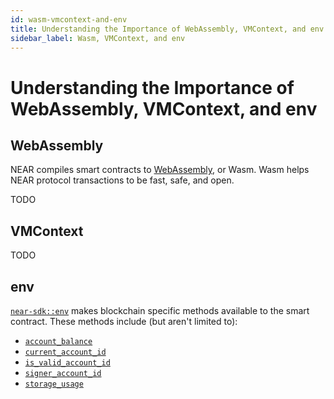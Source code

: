 ```yaml
---
id: wasm-vmcontext-and-env
title: Understanding the Importance of WebAssembly, VMContext, and env
sidebar_label: Wasm, VMContext, and env
---
```


# Understanding the Importance of WebAssembly, VMContext, and env
## WebAssembly
NEAR compiles smart contracts to [WebAssembly](https://webassembly.org/), or Wasm. Wasm helps NEAR protocol transactions to be fast, safe, and open.

TODO

## VMContext
TODO

## env
[`near-sdk::env`](https://docs.rs/near-sdk/latest/near_sdk/env/index.html) makes blockchain specific methods available to the smart contract. These methods include (but aren't limited to):
* [`account_balance`](https://docs.rs/near-sdk/latest/near_sdk/env/fn.account_balance.html)
* [`current_account_id`](https://docs.rs/near-sdk/latest/near_sdk/env/fn.current_account_id.html)
* [`is_valid_account_id`](https://docs.rs/near-sdk/latest/near_sdk/env/fn.is_valid_account_id.html)
* [`signer_account_id`](https://docs.rs/near-sdk/latest/near_sdk/env/fn.signer_account_id.html)
* [`storage_usage`](https://docs.rs/near-sdk/latest/near_sdk/env/fn.storage_usage.html)
